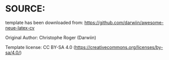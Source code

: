 # SOURCE:
template has been downloaded from:
https://github.com/darwiin/awesome-neue-latex-cv

Original Author:
Christophe Roger (Darwiin)

Template license:
CC BY-SA 4.0 (https://creativecommons.org/licenses/by-sa/4.0/)
